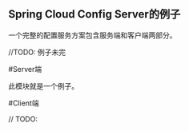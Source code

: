 Spring Cloud Config Server的例子
---------

一个完整的配置服务方案包含服务端和客户端两部分。

//TODO: 例子未完

#<span id="server">Server端</server>

此模块就是一个例子。

#<span id="client">Client端</span>

// TODO:
